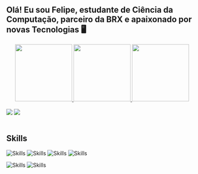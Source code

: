 ## Olá! Eu sou Felipe, estudante de Ciência da Computação, parceiro da BRX e apaixonado por novas Tecnologias 🖥️ 
<div align="center">
  <a href="https://github.com/FelipeSilbrx">
  <img height="150em" src="https://github-readme-stats.vercel.app/api?username=FelipeSilbrx&show_icons=true&theme=dark&include_all_commits=true&count_private=true"/>
  <img height="150em" src="https://github-readme-stats.vercel.app/api/top-langs/?username=FelipeSilbrx&theme=dark&include_all_branch=true"/>
  <img height="150em" src="https://activity-graph.herokuapp.com/graph?username=FelipeSilbrx&theme=minimal"/>
</div>
</br>
<div> 
  <a href="https://www.linkedin.com/in/feliperochafrs/" target="_blank"><img src="https://img.shields.io/badge/LinkedIn-0077B5?style=for-the-badge&logo=linkedin&logoColor=white" target="_blank"></a>
  <a href = "mailto:felipe.silveira@brxretail.com"><img src="https://img.shields.io/badge/Microsoft_Outlook-0078D4?style=for-the-badge&logo=microsoft-outlook&logoColor=white"></a>   
</div>  
</br>
  
## Skills
![Skills](https://img.shields.io/badge/Trello-0052CC?style=for-the-badge&logo=trello&logoColor=white)
![Skills](https://img.shields.io/badge/Java-ED8B00?style=for-the-badge&logo=java&logoColor=white)
![Skills](https://img.shields.io/badge/Oracle-F80000?style=for-the-badge&logo=oracle&logoColor=black)
![Skills](https://img.shields.io/badge/MySQL-005C84?style=for-the-badge&logo=mysql&logoColor=white)

![Skills](https://img.shields.io/badge/Ubuntu-E95420?style=for-the-badge&logo=ubuntu&logoColor=white)
![Skills](https://img.shields.io/badge/Windows-0078D6?style=for-the-badge&logo=windows&logoColor=white)



  


